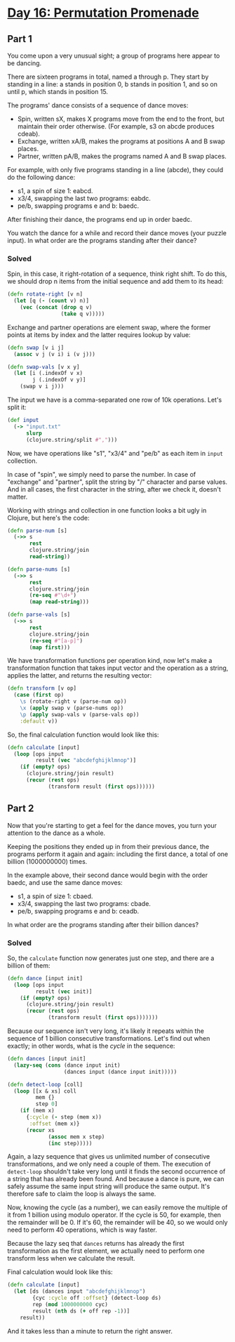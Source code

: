 # [Day 16: Permutation Promenade](http://adventofcode.com/2017/day/16)

## Part 1

You come upon a very unusual sight; a group of programs here appear to be dancing.

There are sixteen programs in total, named a through p. They start by standing in a line: a stands in position 0, b stands in position 1, and so on until p, which stands in position 15.

The programs' dance consists of a sequence of dance moves:

- Spin, written sX, makes X programs move from the end to the front, but maintain their order otherwise. (For example, s3 on abcde produces cdeab).
- Exchange, written xA/B, makes the programs at positions A and B swap places.
- Partner, written pA/B, makes the programs named A and B swap places.

For example, with only five programs standing in a line (abcde), they could do the following dance:

- s1, a spin of size 1: eabcd.
- x3/4, swapping the last two programs: eabdc.
- pe/b, swapping programs e and b: baedc.

After finishing their dance, the programs end up in order baedc.

You watch the dance for a while and record their dance moves (your puzzle input). In what order are the programs standing after their dance?

### Solved

Spin, in this case, it right-rotation of a sequence, think right shift. To do this, we should drop n items from the initial sequence and add them to its head:

```clojure
(defn rotate-right [v n]
  (let [q (- (count v) n)]
    (vec (concat (drop q v)
                 (take q v)))))
```

Exchange and partner operations are element swap, where the former points at items by index and the latter requires lookup by value:

```clojure
(defn swap [v i j]
  (assoc v j (v i) i (v j)))

(defn swap-vals [v x y]
  (let [i (.indexOf v x)
        j (.indexOf v y)]
    (swap v i j)))
```

The input we have is a comma-separated one row of 10k operations. Let's split it:

```clojure
(def input
  (-> "input.txt"
      slurp
      (clojure.string/split #",")))
```

Now, we have operations like "s1", "x3/4" and "pe/b" as each item in `input` collection.

In case of "spin", we simply need to parse the number. In case of "exchange" and "partner", split the string by "/" character and parse values. And in all cases, the first character in the string, after we check it, doesn't matter.

Working with strings and collection in one function looks a bit ugly in Clojure, but here's the code:

```clojure
(defn parse-num [s]
  (->> s
       rest
       clojure.string/join
       read-string))

(defn parse-nums [s]
  (->> s
       rest
       clojure.string/join
       (re-seq #"\d+")
       (map read-string)))

(defn parse-vals [s]
  (->> s
       rest
       clojure.string/join
       (re-seq #"[a-p]")
       (map first)))
```

We have transformation functions per operation kind, now let's make a transformation function that takes input vector and the operation as a string, applies the latter, and returns the resulting vector:

```clojure
(defn transform [v op]
  (case (first op)
    \s (rotate-right v (parse-num op))
    \x (apply swap v (parse-nums op))
    \p (apply swap-vals v (parse-vals op))
    :default v))
```

So, the final calculation function would look like this:

```clojure
(defn calculate [input]
  (loop [ops input
         result (vec "abcdefghijklmnop")]
    (if (empty? ops)
      (clojure.string/join result)
      (recur (rest ops)
             (transform result (first ops))))))
```

## Part 2

Now that you're starting to get a feel for the dance moves, you turn your attention to the dance as a whole.

Keeping the positions they ended up in from their previous dance, the programs perform it again and again: including the first dance, a total of one billion (1000000000) times.

In the example above, their second dance would begin with the order baedc, and use the same dance moves:

- s1, a spin of size 1: cbaed.
- x3/4, swapping the last two programs: cbade.
- pe/b, swapping programs e and b: ceadb.

In what order are the programs standing after their billion dances?

### Solved

So, the `calculate` function now generates just one step, and there are a billion of them:

```clojure
(defn dance [input init]
  (loop [ops input
         result (vec init)]
    (if (empty? ops)
      (clojure.string/join result)
      (recur (rest ops)
             (transform result (first ops)))))))
```

Because our sequence isn't very long, it's likely it repeats within the sequence of 1 billion consecutive transformations. Let's find out when exactly; in other words, what is the _cycle_ in the sequence:

```clojure
(defn dances [input init]
  (lazy-seq (cons (dance input init)
                  (dances input (dance input init)))))

(defn detect-loop [coll]
  (loop [[x & xs] coll
         mem {}
         step 0]
    (if (mem x)
      {:cycle (- step (mem x))
       :offset (mem x)}
      (recur xs
             (assoc mem x step)
             (inc step)))))
```

Again, a lazy sequence that gives us unlimited number of consecutive transformations, and we only need a couple of them. The execution of `detect-loop` shouldn't take very long until it finds the second occurrence of a string that has already been found. And because a dance is pure, we can safely assume the same input string will produce the same output. It's therefore safe to claim the loop is always the same.

Now, knowing the cycle (as a number), we can easily remove the multiple of it from 1 billion using modulo operator. If the cycle is 50, for example, then the remainder will be 0. If it's 60, the remainder will be 40, so we would only need to perform 40 operations, which is way faster.

Because the lazy seq that `dances` returns has already the first transformation as the first element, we actually need to perform one transform less when we calculate the result.

Final calculation would look like this:

```clojure
(defn calculate [input]
  (let [ds (dances input "abcdefghijklmnop")
        {cyc :cycle off :offset} (detect-loop ds)
        rep (mod 1000000000 cyc)
        result (nth ds (+ off rep -1))]
    result))
```

And it takes less than a minute to return the right answer.
